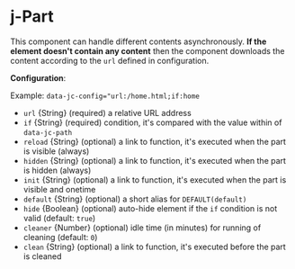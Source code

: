 # j-Part

This component can handle different contents asynchronously. __If the element doesn't contain any content__ then the component downloads the content according to the `url` defined in configuration.

__Configuration__:

Example: `data-jc-config="url:/home.html;if:home`

- `url` {String} (required) a relative URL address
- `if` {String} (required) condition, it's compared with the value within of `data-jc-path`
- `reload` {String} (optional) a link to function, it's executed when the part is visible (always)
- `hidden` {String} (optional) a link to function, it's executed when the part is hidden (always)
- `init` {String} (optional) a link to function, it's executed when the part is visible and onetime
- `default` {String} (optional) a short alias for `DEFAULT(default)`
- `hide` {Boolean} (optional) auto-hide element if the `if` condition is not valid (default: `true`)
- `cleaner` {Number} (optional) idle time (in minutes) for running of cleaning (default: `0`)
- `clean` {String} (optional) a link to function, it's executed before the part is cleaned